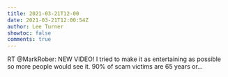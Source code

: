 ```yaml
---
title: 2021-03-21T12-00
date: 2021-03-21T12:00:54Z
author: Lee Turner
showtoc: false
comments: true
---
```


RT @MarkRober: NEW VIDEO!  I tried to make it as entertaining as possible so more people would see it. 90% of scam victims are 65 years or…

